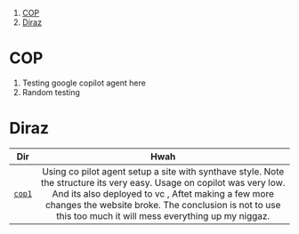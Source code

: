 1. [COP](#cop)
2. [Diraz](#diraz)

# COP

1. Testing google copilot agent here
2. Random testing

# Diraz

|        Dir        |                                                                                                                                           Hwah                                                                                                                                            |
| :---------------: | :---------------------------------------------------------------------------------------------------------------------------------------------------------------------------------------------------------------------------------------------------------------------------------------: |
| [`cop1`](./cop1/) | Using co pilot agent setup a site with synthave style. Note the structure its very easy. Usage on copilot was very low. And its also deployed to vc , Aftet making a few more changes the website broke. The conclusion is not to use this too much it will mess everything up my niggaz. |
